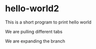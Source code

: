 # hello-world2
This is a short program to print hello world


We are pulling different tabs


We are expanding the branch

